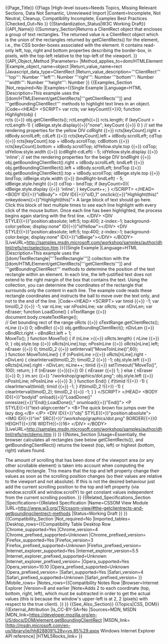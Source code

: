 {{Page_Title}}
{{Flags
|High-level issues=Needs Topics, Missing Relevant Sections, Data Not Semantic, Unreviewed Import
|Content=Incomplete, Not Neutral, Cleanup, Compatibility Incomplete, Examples Best Practices
|Checked_Out=No
}}
{{Standardization_Status|W3C Working Draft}}
{{API_Name}}
{{Summary_Section|Returns a ClientRect object that encloses a group of text rectangles. 
The returned value is a ClientRect object which is the union of the rectangles returned by getClientRects() for the element, i.e., the CSS border-boxes associated with the element. It contains read-only left, top, right and bottom properties describing the border-box, in pixels, with the top-left relative to the top-left of the viewport.
}}
{{API_Object_Method
|Parameters=
|Method_applies_to=dom/HTMLElement
|Example_object_name=object
|Return_value_name=rect
|Javascript_data_type=ClientRect
|Return_value_description='''ClientRect'''
  '''top''': Number
  '''left''': Number
  '''right''': Number
  '''bottom''': Number
  '''width''': Number
  '''height''': Number
}}
{{Examples_Section
|Not_required=No
|Examples={{Single Example
|Language=HTML
|Description=This example uses the [[dom/HTMLElement/getClientRects|'''getClientRects''']] and '''getBoundingClientRect''' methods to highlight text lines in an object.
|Code=&lt;HEAD&gt;
&lt;SCRIPT&gt;
var rcts;
var keyCount{{=}}0;
function Highlight(obj) {            
    rcts {{=}} obj.getClientRects();
    rctLength{{=}} rcts.length;
    if (keyCount &gt; rctLength-1) {
        idBeige.style.display{{=}}"none";
        keyCount {{=}} 0
    }
    // set the rendering properties for the yellow DIV
    cdRight {{=}} rcts[keyCount].right + idBody.scrollLeft;
    cdLeft {{=}} rcts[keyCount].left + idBody.scrollLeft;
    cdTop {{=}} rcts[keyCount].top + idBody.scrollTop;
    cdBottom {{=}} rcts[keyCount].bottom + idBody.scrollTop;
    idYellow.style.top {{=}} cdTop;
    idYellow.style.width {{=}} (cdRight-cdLeft) - 5;
    idYellow.style.display {{=}} 'inline';
    // set the rendering properties for the beige DIV
    bndRight {{=}} obj.getBoundingClientRect().right +
	    idBody.scrollLeft;
    bndLeft {{=}} obj.getBoundingClientRect().left +
	    idBody.scrollLeft;
    bndTop {{=}} obj.getBoundingClientRect().top +
	    idBody.scrollTop;
    idBeige.style.top {{=}} bndTop;
    idBeige.style.width {{=}} (bndRight-bndLeft) - 5;
    idBeige.style.height {{=}} cdTop - bndTop;
    if (keyCount&gt;0){
        idBeige.style.display {{=}} 'inline';
    }
    keyCount++;
}
&lt;/SCRIPT&gt;
&lt;/HEAD&gt;
&lt;BODY ID{{=}}"idBody"&gt;
&lt;DIV ID{{=}}"oID_1" onclick{{=}}"Highlight(this)"
    onkeydown{{=}}"Highlight(this)"&gt;
A large block of text should go here. Click this
block of text multiple times to see each line
highlight with every click of the mouse button.
Once each line has been highlighted, the process
begins again starting with the first line.
&lt;/DIV&gt;
&lt;DIV STYLE{{=}}"position:absolute; left:5; top:400;
z-index:-1; background-color:yellow; display:none"
ID{{=}}"idYellow"&gt;&lt;/DIV&gt;
&lt;DIV STYLE{{=}}"position:absolute; left:5; top:400;
z-index:-1; background-color:beige; display:none"
ID{{=}}"idBeige"&gt;&lt;/DIV&gt;
&lt;/BODY&gt;
|LiveURL=http://samples.msdn.microsoft.com/workshop/samples/author/dhtml/refs/rectselection.htm
}}{{Single Example
|Language=HTML
|Description=This example uses the [[dom/TextRectangle|'''TextRectangle''']] collection with the [[dom/HTMLElement/getClientRects|'''getClientRects''']] and '''getBoundingClientRect''' methods to determine the position of the text rectangle within an element. In each line, the left-justified text does not extend to the right margin of the box that contains the text. Using the collection, you can determine the coordinates of the rectangle that surrounds only the content in each line. The example code reads these rectangle coordinates and instructs the ball to move over the text only, and not to the end of the line.
|Code=&lt;HEAD&gt;
&lt;SCRIPT&gt;
var timid {{=}} -1;
var timoID_2 {{=}} -1;
var nLine;
var nPosInLine;
var oRcts;
var nDivLen;
var nEraser;
function LoadDone() {
    oTextRange {{=}} document.body.createTextRange();              
    // Get bounding rect of the range
    oRcts {{=}} oTextRange.getClientRects();
    nLine {{=}} 0;
    oBndRct {{=}} obj.getBoundingClientRect();
    nDivLen {{=}} oBndRct.right - oBndRct.left + 1;    
    MoveTo();
}
function MoveTo() {
    if (nLine &gt;{{=}} oRcts.length) {
	    nLine {{=}} 0;
	}
    obj.style.top {{=}} oRcts[nLine].top;
    nPosInLine {{=}} oRcts[nLine].left;
    nEraser {{=}} 0;
    timoID_2 {{=}} setInterval("MoveToInLine()",60);    
}
function MoveToInLine() {
    if (nPosInLine &gt;{{=}} oRcts[nLine].right - nDivLen) {
        clearInterval(timoID_2);
        timoID_2 {{=}} -1;
        obj.style.left {{=}} oRcts[nLine].right - nDivLen;
        nLine++;
        timid {{=}} setTimeout("MoveTo()", 100);
        return;
    }
    if (nEraser {{=}}{{=}} 0) {
	    nEraser {{=}} 1;
	}
    else {
	    nEraser {{=}} 0;
	}
	im.src {{=}} "/workshop/graphics/dot.png";
    obj.style.left {{=}} nPosInLine;
    nPosInLine +{{=}} 3;
}
function End() {
    if(timid !{{=}} -1) {
	    clearInterval(timid);
        timid {{=}} -1;
	}
    if(timoID_2 !{{=}} -1) {
	    clearInterval(timoID_2);
        timoID_2 {{=}} -1;
	}
}
&lt;/SCRIPT&gt;
&lt;/HEAD&gt;
&lt;BODY ID{{=}}"bodyid" onload{{=}}"LoadDone()"
    onresize{{=}}"End();LoadDone();" onunload{{=}}"End()"&gt;
&lt;P STYLE{{=}}"text-align:center"&gt;
&lt;B&gt;The quick brown fox jumps over the lazy dog.&lt;/B&gt;
&lt;/P&gt;
&lt;DIV ID{{=}}"obj" STYLE{{=}}"position:absolute"&gt;
&lt;IMG ID{{=}}"im" SRC{{=}}"/workshop/graphics/dot.png"
    BORDER{{=}}0 HEIGHT{{=}}16 WIDTH{{=}}16&gt;
&lt;/DIV&gt;
&lt;/BODY&gt;
|LiveURL=http://samples.msdn.microsoft.com/workshop/samples/author/dhtml/refs/rectdemo.htm
}}
}}
{{Notes_Section
|Usage=Essentially, the browser calculates all rectangles (see below getClientRects()), and getBoundingClientRect() returns the lowest (top, left) or highest (bottom, right) values found.

The amount of scrolling that has been done of the viewport area (or any other scrollable element) is taken into account when computing the bounding rectangle. This means that the top and left property change their values as soon as the scrolling position changes (so their values are relative to the viewport and not absolute). If this is not the desired behaviour just add the current scrolling position to the top and left property (via window.scrollX and window.scrollY) to get constant values independent from the current scrolling position.
}}
{{Related_Specifications_Section
|Specifications={{Related Specification
|Name=CSSOM View Module
|URL=http://www.w3.org/TR/cssom-view/#the-getclientrects-and-getboundingclientrect-methods
|Status=Working Draft
}}
}}
{{Compatibility_Section
|Not_required=No
|Imported_tables=
|Desktop_rows={{Compatibility Table Desktop Row
|Chrome_supported=Yes
|Chrome_version=4
|Chrome_prefixed_supported=Unknown
|Chrome_prefixed_version=
|Firefox_supported=Yes
|Firefox_version=3
|Firefox_prefixed_supported=Unknown
|Firefox_prefixed_version=
|Internet_explorer_supported=Yes
|Internet_explorer_version=5.5
|Internet_explorer_prefixed_supported=Unknown
|Internet_explorer_prefixed_version=
|Opera_supported=Yes
|Opera_version=10.10
|Opera_prefixed_supported=Unknown
|Opera_prefixed_version=
|Safari_supported=Yes
|Safari_version=4
|Safari_prefixed_supported=Unknown
|Safari_prefixed_version=
}}
|Mobile_rows=
|Notes_rows={{Compatibility Notes Row
|Browser=Internet Explorer
|Version=8 and earlier
|Note=Adds 2 to each coordinate (top, bottom, right, left), which must be subtracted in order to get the actual values (this is because the window's upper-left is at 2, 2 (pixels) with respect to the true client).
}}
}}
{{See_Also_Section}}
{{Topics|CSS, DOM}}
{{External_Attribution
|Is_CC-BY-SA=No
|Sources=MDN, MSDN
|MDN_link=https://developer.mozilla.org/en-US/docs/DOM/element.getBoundingClientRect
|MSDN_link=[http://msdn.microsoft.com/en-us/library/ie/hh828809%28v=vs.85%29.aspx Windows Internet Explorer API reference]
|HTML5Rocks_link=
}}